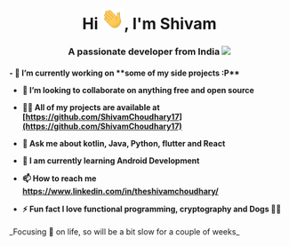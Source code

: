 
<h1 align="center">Hi <img src="https://raw.githubusercontent.com/ABSphreak/ABSphreak/master/gifs/Hi.gif" width="40px" />, I'm Shivam</h1>
<h3 align="center">A passionate developer from India <img src="https://media.giphy.com/media/z5i7CdtKqVotB9mz7h/giphy.gif" width="30"> </h3>

<!-- <p align="left"> <img src="https://komarev.com/ghpvc/?username=gargakshit" alt="gargakshit" /> </p> -->
<h4>
- 🔭 I’m currently working on **some of my side projects :P**

- 👯 I’m looking to collaborate on **anything free and open source**

- 👨‍💻 All of my projects are available at [https://github.com/ShivamChoudhary17](https://github.com/ShivamChoudhary17)

- 💬 Ask me about **kotlin, Java, Python, flutter and React**

- 🧠 I am currently learning **Android Development**

- 📫 How to reach me **https://www.linkedin.com/in/theshivamchoudhary/**

- ⚡ Fun fact **I love functional programming, cryptography and Dogs 🐱‍💻**

</h4>
_Focusing 🎯 on life, so will be a bit slow for a couple of weeks_

